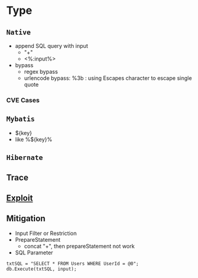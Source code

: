 # Type
## `Native`
- append SQL query with input
  - "+"
  - <%:input%>
- bypass
  - regex bypass
  - urlencode bypass: \%3b : using Escapes character to escape single quote

### CVE Cases

## `Mybatis`
- ${key}
- like %${key}%

## `Hibernate`

## Trace

## [Exploit](https://github.com/Jayway007/Offense-and-Deffense/blob/main/Offense/Pentest/Common-vul/SQL%20Injection/README.md#exploit)

## Mitigation
- Input Filter or Restriction
- PrepareStatement
  - concat "+", then prepareStatement not work
- SQL Parameter
```
txtSQL = "SELECT * FROM Users WHERE UserId = @0";
db.Execute(txtSQL, input);
```


